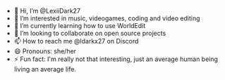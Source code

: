 - 👋 Hi, I’m @LexiiDark27
- 👀 I’m interested in music, videogames, coding and video editing
- 🌱 I’m currently learning how to use WorldEdit
- 💞️ I’m looking to collaborate on open source projects
- 📫 How to reach me @ldarkx27 on Discord
- 😄 Pronouns: she/her
- ⚡ Fun fact: I'm really not that interesting, just an average human being living an average life.

<!---
LexiiDark27/LexiiDark27 is a ✨ special ✨ repository because its `README.md` (this file) appears on your GitHub profile.
You can click the Preview link to take a look at your changes.
--->
